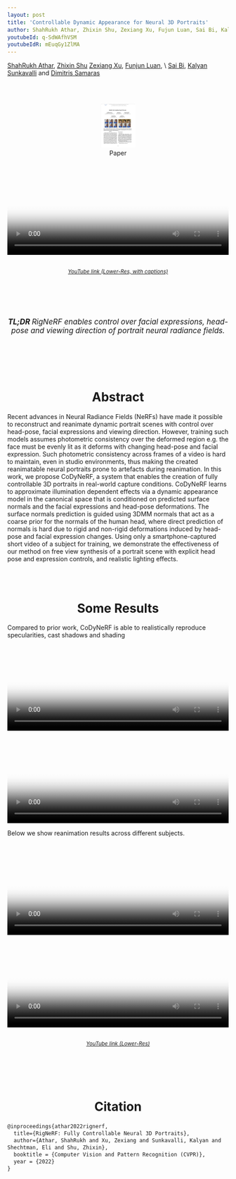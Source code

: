 ```yaml
---
layout: post
title: 'Controllable Dynamic Appearance for Neural 3D Portraits'
author: ShahRukh Athar, Zhixin Shu, Zexiang Xu, Fujun Luan, Sai Bi, Kalyan Sunkavalli, and Dimitris Samaras
youtubeId: q-SdWAfhVSM
youtubeIdR: mEuqGy1ZlMA
---
```

<head>
  <title>Controllable Dynamic Appearance for Neural 3D Portraits</title>
</head>
<p>
<a href="http://shahrukhathar.github.io/about/" target="_blank">ShahRukh Athar</a>,
<a href="https://zhixinshu.github.io/" target="_blank">Zhixin Shu</a> 
<a href="https://cseweb.ucsd.edu/~zex014/" target="_blank">Zexiang Xu</a>,
<a href="https://luanfujun.com/" target="_blank">Funjun Luan</a>, \
<a href="https://sai-bi.github.io/" target="_blank">Sai Bi</a>, 
<a href="http://www.kalyans.org/">Kalyan Sunkavalli</a> and
<a href="https://www3.cs.stonybrook.edu/~samaras/" target="_blank">Dimitris Samaras</a> 
</p>
<br>
<br>

<div align="center">
  <a href="http://arxiv.org/abs/2206.06481">
    <figure style="display:inline-block;">
      <img height="100" width="78" src="/images/RigNeRF/paper-thumb.png">
      <figcaption>Paper</figcaption>
  </figure>
  </a>
</div>

<div class="embed-container" style="position:relative;padding-bottom:41.56%;">
<video  style="width:100%;height:100%;position:absolute;left:0px;top:0px;" src="/videos/RigNeRF/RigNeRF-Video-captions.mp4" poster="/videos/RigNeRF/Thumbnail.png" controls>
  This is fallback content to display for user agents that do not support the video tag.
</video>
</div>
<div align="center">
  <br>
  <p style="font-size:12px"><i><a href="https://www.youtube.com/watch?v=q-SdWAfhVSM">YouTube link (Lower-Res, with captions)</a></i></p>
  <br>
  <br>
</div>

<br>
<div align="center">
  <br>
  <p style="font-size:17px"><i><b>TL;DR </b> RigNeRF enables control over facial expressions, head-pose and viewing direction of portrait neural radiance fields.</i></p>
  <br>
  <br>
</div>

<br>
<div align="center">
<br>
<h1 style="text-align: center">Abstract</h1>
</div>

Recent advances in Neural Radiance Fields (NeRFs) have made it possible to reconstruct and reanimate dynamic portrait scenes with control over head-pose, facial expressions and viewing direction. However, training such models assumes photometric consistency over the deformed region e.g. the face must be evenly lit as it deforms with changing head-pose and facial expression. Such photometric consistency across frames of a video is hard to maintain, even in studio environments, thus making the created reanimatable neural portraits prone to artefacts during reanimation. In this work, we propose CoDyNeRF, a system that enables the creation of fully controllable 3D portraits in real-world capture conditions. CoDyNeRF learns to approximate illumination dependent effects via a dynamic appearance model in the canonical space that is conditioned on predicted surface normals and the facial expressions and head-pose deformations. The surface normals prediction is guided using 3DMM normals that act as a coarse prior for the normals of the human head, where direct prediction of normals is hard due to rigid and non-rigid deformations induced by head-pose and facial expression changes. Using only a smartphone-captured short video of a subject for training, we demonstrate the effectiveness of our method on free view synthesis of a portrait scene with explicit head pose and expression controls, and realistic lighting effects.

<br>
<div align="center">
<br>
<h1 style="text-align: center">Some Results</h1>
</div>
Compared to prior work, CoDyNeRF is able to realistically reproduce specularities, cast shadows and shading
<div class="embed-container" style="position:relative;padding-bottom:41.56%;">
<video  style="width:100%;height:100%;position:absolute;left:0px;top:0px;" src="/videos/RigNeRF/Spec-Comp.m4v" poster="/videos/RigNeRF/Thumbnail.png" controls>
  This is fallback content to display for user agents that do not support the video tag.
</video>
</div>

<div class="embed-container" style="position:relative;padding-bottom:41.56%;">
<video  style="width:100%;height:100%;position:absolute;left:0px;top:0px;" src="/videos/RigNeRF/Reaim-Comp.m4v" poster="/videos/RigNeRF/Thumbnail.png" controls>
  This is fallback content to display for user agents that do not support the video tag.
</video>
</div>

Below we show reanimation results across different subjects.

<div class="embed-container" style="position:relative;padding-bottom:41.56%;">
<video  style="width:100%;height:100%;position:absolute;left:0px;top:0px;" src="/videos/RigNeRF/Reanim-1.m4v" poster="/videos/RigNeRF/Thumbnail.png" controls>
  This is fallback content to display for user agents that do not support the video tag.
</video>
</div>
<div class="embed-container" style="position:relative;padding-bottom:41.56%;">
<video  style="width:100%;height:100%;position:absolute;left:0px;top:0px;" src="/videos/RigNeRF/Reanim-2.m4v" poster="/videos/RigNeRF/Thumbnail.png" controls>
  This is fallback content to display for user agents that do not support the video tag.
</video>
</div>
<div align="center">
  <br>
  <p style="font-size:12px"><i><a href="https://www.youtube.com/watch?v=mEuqGy1ZlMA">YouTube link (Lower-Res)</a></i></p>
  <br>
  <br>
</div>

<br>
<div align="center">
<br>
<h1 style="text-align: center">Citation</h1>
</div>

```
@inproceedings{athar2022rignerf,
  title={RigNeRF: Fully Controllable Neural 3D Portraits},
  author={Athar, ShahRukh and Xu, Zexiang and Sunkavalli, Kalyan and Shechtman, Eli and Shu, Zhixin},
  booktitle = {Computer Vision and Pattern Recognition (CVPR)},
  year = {2022}
}
``` 